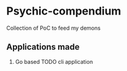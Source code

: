 # Psychic-compendium
Collection of PoC to feed my demons

## Applications made
1. Go based TODO cli application
